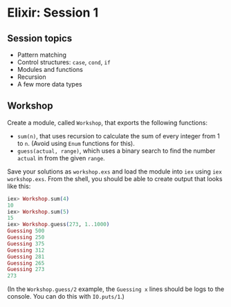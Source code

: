 # Elixir: Session 1

## Session topics

* Pattern matching
* Control structures: `case`, `cond`, `if`
* Modules and functions
* Recursion
* A few more data types

## Workshop

Create a module, called `Workshop`, that exports the following functions:

* `sum(n)`, that uses recursion to calculate the sum of every integer from 1 to `n`. (Avoid using `Enum` functions for this).
* `guess(actual, range)`, which uses a binary search to find the number `actual` in from the given `range`.

Save your solutions as `workshop.exs` and load the module into `iex` using `iex workshop.exs`. From the shell, you should be able to create output that looks like this:

```elixir
iex> Workshop.sum(4)
10
iex> Workshop.sum(5)
15
iex> Workshop.guess(273, 1..1000)
Guessing 500
Guessing 250
Guessing 375
Guessing 312
Guessing 281
Guessing 265
Guessing 273
273
```

(In the `Workshop.guess/2` example, the `Guessing x` lines should be logs to the console. You can do this with `IO.puts/1`.)
